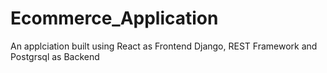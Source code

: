 # Ecommerce_Application
An applciation built using React as Frontend Django, REST Framework and Postgrsql as Backend
